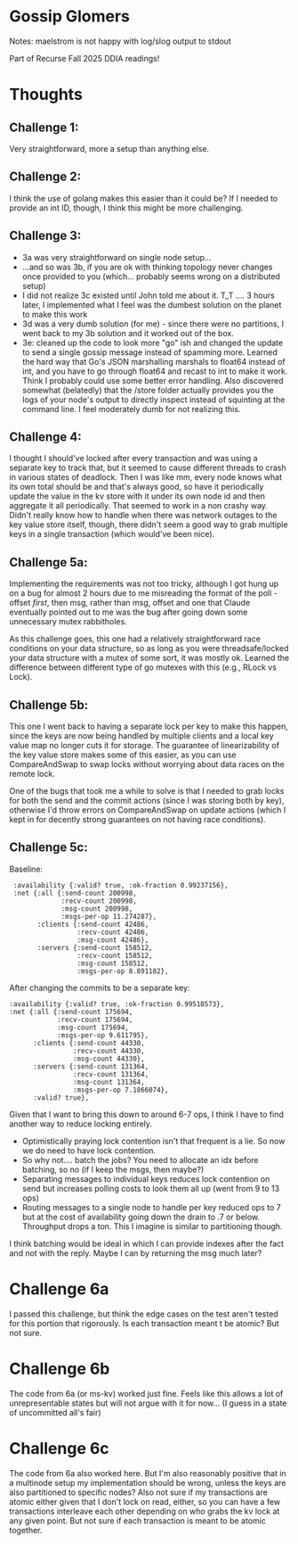 # Gossip Glomers

Notes: maelstrom is not happy with log/slog output to stdout

Part of Recurse Fall 2025 DDIA readings!

# Thoughts

## Challenge 1:

Very straightforward, more a setup than anything else.

## Challenge 2:

I think the use of golang makes this easier than it could be? If I needed to provide an int ID, though, I think this might be more challenging.

## Challenge 3:

- 3a was very straightforward on single node setup...
- ...and so was 3b, if you are ok with thinking topology never changes once provided to you (which... probably seems wrong on a distributed setup)
- I did not realize 3c existed until John told me about it. T_T .... 3 hours later, I implemented what I feel was the dumbest solution on the planet to make this work
- 3d was a very dumb solution (for me) - since there were no partitions, I went back to my 3b solution and it worked out of the box.
- 3e: cleaned up the code to look more "go" ish and changed the update to send a single gossip message instead of spamming more. Learned the hard way that Go's JSON marshalling marshals to float64 instead of int, and you have to go through float64 and recast to int to make it work. Think I probably could use some better error handling. Also discovered somewhat (belatedly) that the /store folder actually provides you the logs of your node's output to directly inspect instead of squinting at the command line. I feel moderately dumb for not realizing this.

## Challenge 4:

I thought I should've locked after every transaction and was using a separate key to track that, but it seemed to cause different threads to crash in various states of deadlock. Then I was like mm, every node knows what its own total should be and that's always good, so have it periodically update the value in the kv store with it under its own node id and then aggregate it all periodically. That seemed to work in a non crashy way. Didn't really know how to handle when there was network outages to the key value store itself, though, there didn't seem a good way to grab multiple keys in a single transaction (which would've been nice).

## Challenge 5a:

Implementing the requirements was not too tricky, although I got hung up on a bug for almost 2 hours due to me misreading the format of the poll - offset *first*, then msg, rather than msg, offset and one that Claude eventually pointed out to me was the bug after going down some unnecessary mutex rabbitholes.

As this challenge goes, this one had a relatively straightforward race conditions on your data structure, so as long as you were threadsafe/locked your data structure with a mutex of some sort, it was mostly ok. Learned the difference between different type of go mutexes with this (e.g., RLock vs Lock).

## Challenge 5b:

This one I went back to having a separate lock per key to make this happen, since the keys are now being handled by multiple clients and a local key value map no longer cuts it for storage. The guarantee of linearizability of the key value store makes some of this easier, as you can use CompareAndSwap to swap locks without worrying about data races on the remote lock.

One of the bugs that took me a while to solve is that I needed to grab locks for both the send and the commit actions (since I was storing both by key), otherwise I'd throw errors on CompareAndSwap on update actions (which I kept in for decently strong guarantees on not having race conditions).

## Challenge 5c:

Baseline:

```
 :availability {:valid? true, :ok-fraction 0.99237156},
 :net {:all {:send-count 200998,
             :recv-count 200998,
             :msg-count 200998,
             :msgs-per-op 11.274287},
       :clients {:send-count 42486,
                 :recv-count 42486,
                 :msg-count 42486},
       :servers {:send-count 158512,
                 :recv-count 158512,
                 :msg-count 158512,
                 :msgs-per-op 8.891182},
```

After changing the commits to be a separate key:
```
:availability {:valid? true, :ok-fraction 0.99518573},
:net {:all {:send-count 175694,
            :recv-count 175694,
            :msg-count 175694,
            :msgs-per-op 9.611795},
      :clients {:send-count 44330,
                :recv-count 44330,
                :msg-count 44330},
      :servers {:send-count 131364,
                :recv-count 131364,
                :msg-count 131364,
                :msgs-per-op 7.1866074},
      :valid? true},
```

Given that I want to bring this down to around 6-7 ops, I think I have to find another way to reduce locking entirely.

- Optimistically praying lock contention isn't that frequent is a lie. So now we do need to have lock contention.
- So why not.... batch the jobs? You need to allocate an idx before batching, so no (if I keep the msgs, then maybe?)
- Separating messages to individual keys reduces lock contention on send but increases polling costs to look them all up (went from 9 to 13 ops)
- Routing messages to a single node to handle per key reduced ops to 7 but at the cost of availability going down the drain to .7 or below. Throughput drops a ton. This I imagine is similar to partitioning though.

I think batching would be ideal in which I can provide indexes after the fact and not with the reply.
Maybe I can by returning the msg much later?

# Challenge 6a

I passed this challenge, but think the edge cases on the test aren't tested for this portion that rigorously. Is each transaction meant t  be atomic? But not sure.

# Challenge 6b

The code from 6a (or ms-kv) worked just fine. Feels like this allows a lot of unrepresentable states but will not argue with it for now... (I guess in a state of uncommitted all's fair)

# Challenge 6c

The code from 6a also worked here. But I'm also reasonably positive that in a multinode setup my implementation should be wrong, unless the keys are also partitioned to specific nodes? Also not sure if my transactions are atomic either given that I don't lock on read, either, so you can have a few transactions interleave each other depending on who grabs the kv lock at any given point. But not sure if each transaction is meant to be atomic together.
